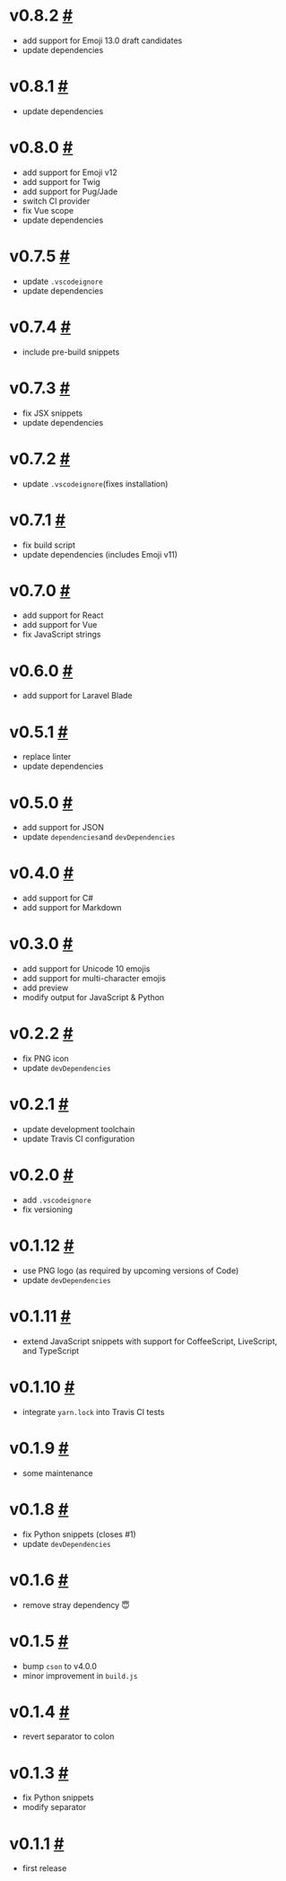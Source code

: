 # v0.8.2 [#](https://github.com/idleberg/vscode-emoji-code/releases/tag/v0.8.2)

- add support for Emoji 13.0 draft candidates
- update dependencies

# v0.8.1 [#](https://github.com/idleberg/vscode-emoji-code/releases/tag/v0.8.1)

- update dependencies

# v0.8.0 [#](https://github.com/idleberg/vscode-emoji-code/releases/tag/v0.8.0)

- add support for Emoji v12
- add support for Twig
- add support for Pug/Jade
- switch CI provider
- fix Vue scope
- update dependencies

# v0.7.5 [#](https://github.com/idleberg/vscode-emoji-code/releases/tag/v0.7.5)

- update `.vscodeignore`
- update dependencies

# v0.7.4 [#](https://github.com/idleberg/vscode-emoji-code/releases/tag/v0.7.4)

- include pre-build snippets

# v0.7.3 [#](https://github.com/idleberg/vscode-emoji-code/releases/tag/v0.7.3)

- fix JSX snippets
- update dependencies

# v0.7.2 [#](https://github.com/idleberg/vscode-emoji-code/releases/tag/v0.7.2)

- update `.vscodeignore`(fixes installation)

# v0.7.1 [#](https://github.com/idleberg/vscode-emoji-code/releases/tag/v0.7.1)

- fix build script
- update dependencies (includes Emoji v11)

# v0.7.0 [#](https://github.com/idleberg/vscode-emoji-code/releases/tag/0.7.0)

- add support for React
- add support for Vue
- fix JavaScript strings

# v0.6.0 [#](https://github.com/idleberg/vscode-emoji-code/releases/tag/0.6.0)

- add support for Laravel Blade

# v0.5.1 [#](https://github.com/idleberg/vscode-emoji-code/releases/tag/0.5.1)

- replace linter
- update dependencies

# v0.5.0 [#](https://github.com/idleberg/vscode-emoji-code/releases/tag/0.5.0)

- add support for JSON
- update `dependencies`and `devDependencies`

# v0.4.0 [#](https://github.com/idleberg/vscode-emoji-code/releases/tag/0.4.0)

- add support for C#
- add support for Markdown

# v0.3.0 [#](https://github.com/idleberg/vscode-emoji-code/releases/tag/0.3.0)

- add support for Unicode 10 emojis
- add support for multi-character emojis
- add preview
- modify output for JavaScript & Python

# v0.2.2 [#](https://github.com/idleberg/vscode-emoji-code/releases/tag/0.2.2)

- fix PNG icon
- update `devDependencies`

# v0.2.1 [#](https://github.com/idleberg/vscode-emoji-code/releases/tag/0.2.1)

- update development toolchain
- update Travis CI configuration

# v0.2.0 [#](https://github.com/idleberg/vscode-emoji-code/releases/tag/0.2.0)

- add `.vscodeignore`
- fix versioning

# v0.1.12 [#](https://github.com/idleberg/vscode-emoji-code/releases/tag/0.1.12)

- use PNG logo (as required by upcoming versions of Code)
- update `devDependencies`

# v0.1.11 [#](https://github.com/idleberg/vscode-emoji-code/releases/tag/0.1.11)

- extend JavaScript snippets with support for CoffeeScript, LiveScript, and TypeScript

# v0.1.10 [#](https://github.com/idleberg/vscode-emoji-code/releases/tag/0.1.10)

- integrate `yarn.lock` into Travis CI tests

# v0.1.9 [#](https://github.com/idleberg/vscode-emoji-code/releases/tag/0.1.9)

- some maintenance

# v0.1.8 [#](https://github.com/idleberg/vscode-emoji-code/releases/tag/0.1.8)

- fix Python snippets (closes #1)
- update `devDependencies`

# v0.1.6 [#](https://github.com/idleberg/vscode-emoji-code/releases/tag/0.1.6)

- remove stray dependency 😇

# v0.1.5 [#](https://github.com/idleberg/vscode-emoji-code/releases/tag/0.1.5)

- bump `cson` to v4.0.0
- minor improvement in `build.js`

# v0.1.4 [#](https://github.com/idleberg/vscode-emoji-code/releases/tag/0.1.4)

- revert separator to colon

# v0.1.3 [#](https://github.com/idleberg/vscode-emoji-code/releases/tag/0.1.3)

- fix Python snippets
- modify separator

# v0.1.1 [#](https://github.com/idleberg/vscode-emoji-code/releases/tag/0.1.1)

- first release

